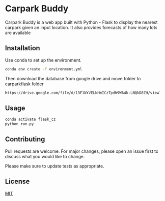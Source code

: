 # Carpark Buddy

Carpark Buddy is a web app built with Python - Flask to display the nearest carpark given an input location. It also provides forecasts of how many lots are available

## Installation

Use conda to set up the environment.

```bash
conda env create -f environment.yml
```
Then download the database from google drive and move folder to carparkflask folder
```bash
https://drive.google.com/file/d/13F1NYVELNHmICzTpdh9WA4k-LNQkD8ZH/view?usp=sharing
```


## Usage

```python
conda activate flask_cz
python run.py
```

## Contributing
Pull requests are welcome. For major changes, please open an issue first to discuss what you would like to change.

Please make sure to update tests as appropriate.

## License
[MIT](https://choosealicense.com/licenses/mit/)